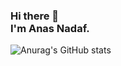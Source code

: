### Hi there 👋 <br> I'm Anas Nadaf.<br>


![Anurag's GitHub stats](https://github-readme-stats.vercel.app/api?username=anasnadaf&show_icons=true&theme=dark)



